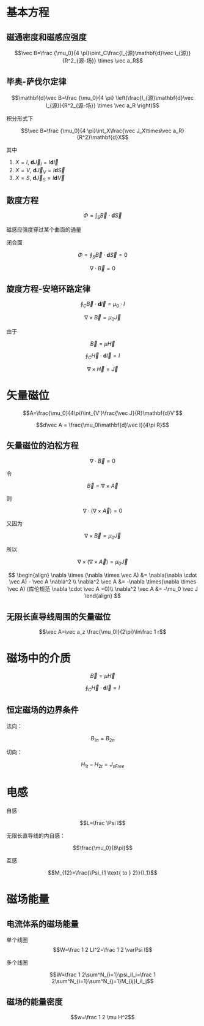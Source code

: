 # 基本方程

## 磁通密度和磁感应强度

$$\vec B=\frac {\mu_0}{4 \pi}\oint_C\frac{I_{源}\mathbf{d}\vec l_{源}}{R^2_{源-场}} \times \vec a_R$$

## 毕奥-萨伐尔定律

$$\mathbf{d}\vec B=\frac {\mu_0}{4 \pi} \left(\frac{I_{源}\mathbf{d}\vec l_{源}}{R^2_{源-场}} \times \vec a_R \right)$$

积分形式下

$$\vec B=\frac {\mu_0}{4 \pi}\int_X\frac{\vec J_X\times\vec a_R}{R^2}\mathbf{d}X$$

其中
1. $X=l$, $\mathbf{d}\vec J_l=I\mathbf{d}\vec l$
2. $X=V$, $\mathbf{d}\vec J_V=I\mathbf{d}\vec S$
3. $X=S$, $\mathbf{d}\vec J_S=I\mathbf{d}\vec V$

## 散度方程

$$\Phi=\int_S \vec B \cdot \mathbf{d} \vec S$$

磁感应强度穿过某个曲面的通量

闭合面

$$\Phi=\oint_S \vec B \cdot \mathbf{d} \vec S=0$$

$$\nabla \cdot \vec B = 0$$

## 旋度方程-安培环路定律

$$\oint_C \vec B \cdot \mathbf{d} \vec l=\mu_0 \cdot I$$

$$\nabla \times \vec B = \mu_0 \vec J$$

由于 

$$\vec B =\mu\vec H$$

$$\oint_C \vec H \cdot \mathbf{d} \vec l=I$$

$$\nabla \times \vec H = \vec J$$

# 矢量磁位

$$A=\frac{\mu_0}{4\pi}\int_{V'}\frac{\vec J}{R}\mathbf{d}V'$$

$$d\vec A = \frac{\mu_0I\mathbf{d}\vec l}{4\pi R}$$

## 矢量磁位的泊松方程
$$\nabla \cdot \vec B = 0$$

令

$$\vec B = \nabla \times \vec A$$

则

$$\nabla \cdot (\nabla \times\vec A) = 0$$

又因为 

$$\nabla \times \vec B = \mu_0 \vec J$$

所以

$$\nabla \times (\nabla \times \vec A) = \mu_0\vec J$$

$$
\begin{align}
\nabla \times (\nabla \times \vec A) &= \nabla(\nabla \cdot \vec A) - \vec A \nabla^2 \\
\nabla^2 \vec A &= -\nabla \times(\nabla \times \vec A) (库伦规范 \nabla \cdot \vec A =0)\\ 
\nabla^2 \vec A &= -\mu_0 \vec J
\end{align}
$$

## 无限长直导线周围的矢量磁位

$$\vec A=\vec a_z \frac{\mu_0I}{2\pi}\ln\frac 1 r$$

# 磁场中的介质

$$\vec B = \mu \vec H$$

$$\oint_C\vec H\cdot \mathbf{d}\vec l=I$$


## 恒定磁场的边界条件


法向：

$$B_{1n}=B_{2n}$$

切向：

$$H_{1t}-H_{2t}=J_{sFree}$$
# 电感

自感

$$L=\frac \Psi I$$

无限长直导线的内自感：

$$\frac{\mu_0}{8\pi}$$

互感

$$M_{12}=\frac{\Psi_{1 \text{ to } 2}}{I_1}$$

# 磁场能量

## 电流体系的磁场能量

单个线圈
$$W=\frac 1 2 LI^2=\frac 1 2 \varPsi I$$

多个线圈

$$W=\frac 1 2\sum^N_{i=1}\psi_iI_i=\frac 1 2\sum^N_{i=1}\sum^N_{j=1}M_{ij}I_iI_j$$

## 磁场的能量密度

$$w=\frac 1 2 \mu H^2$$